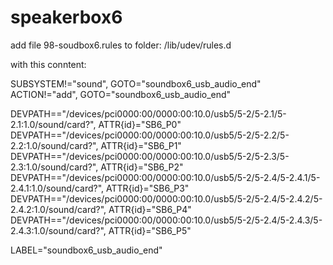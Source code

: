 # speakerbox6

add file 98-soudbox6.rules to folder: /lib/udev/rules.d

with this conntent:

SUBSYSTEM!="sound", GOTO="soundbox6_usb_audio_end"
ACTION!="add", GOTO="soundbox6_usb_audio_end"

DEVPATH=="/devices/pci0000:00/0000:00:10.0/usb5/5-2/5-2.1/5-2.1:1.0/sound/card?", ATTR{id}="SB6_P0"
DEVPATH=="/devices/pci0000:00/0000:00:10.0/usb5/5-2/5-2.2/5-2.2:1.0/sound/card?", ATTR{id}="SB6_P1"
DEVPATH=="/devices/pci0000:00/0000:00:10.0/usb5/5-2/5-2.3/5-2.3:1.0/sound/card?", ATTR{id}="SB6_P2"
DEVPATH=="/devices/pci0000:00/0000:00:10.0/usb5/5-2/5-2.4/5-2.4.1/5-2.4.1:1.0/sound/card?", ATTR{id}="SB6_P3"
DEVPATH=="/devices/pci0000:00/0000:00:10.0/usb5/5-2/5-2.4/5-2.4.2/5-2.4.2:1.0/sound/card?", ATTR{id}="SB6_P4"
DEVPATH=="/devices/pci0000:00/0000:00:10.0/usb5/5-2/5-2.4/5-2.4.3/5-2.4.3:1.0/sound/card?", ATTR{id}="SB6_P5"

LABEL="soundbox6_usb_audio_end"

